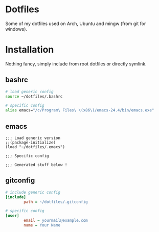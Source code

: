 # Dotfiles

Some of my dotfiles used on Arch, Ubuntu and mingw (from git for windows).

# Installation

Nothing fancy, simply include from root dotfiles or directly symlink.

## bashrc

``` sh
# load generic config
source ~/dotfiles/.bashrc

# specific config
alias emacs="/c/Program\ Files\ \(x86\)/emacs-24.4/bin/emacs.exe"
```

## emacs

``` elisp
;;; Load generic version
;;(package-initialize)
(load "~/dotfiles/.emacs")

;;; Specific config

;;; Generated stuff below !
```

## gitconfig

``` ini
# include generic config
[include]
        path = ~/dotfiles/.gitconfig

# specific config
[user]
        email = yourmail@example.com
        name = Your Name
```
